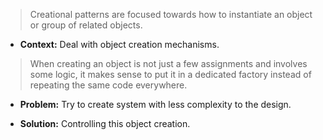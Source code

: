 >Creational patterns are focused towards how to instantiate an object or group of related objects.


- **Context:** Deal with object creation mechanisms.
>When creating an object is not just a few assignments and involves some logic, it makes sense to put it in a dedicated factory instead of repeating the same code everywhere.

- **Problem:** Try to create system with less complexity to the design.


- **Solution:** Controlling this object creation.
